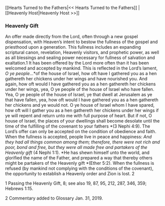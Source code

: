 [[Hearts Turned to the Fathers|<< Hearts Turned to the Fathers]]  |  [[Heavenly Host|Heavenly Host >>]]

### Heavenly Gift
An offer made directly from the Lord, often through a new gospel dispensation, with Heaven’s intent to bestow the fullness of the gospel and priesthood upon a generation. This fullness includes an expanding scriptural canon, revelation, Heavenly visitors, and prophetic power, as well as all blessings and sealing power necessary for fullness of salvation and exaltation.1 It has been offered by the Lord more often than it has been welcomed and accepted by mankind. This is reflected in the Lord’s lament, *O ye people*…*of the house of Israel, how oft have I gathered you as a hen gathereth her chickens under her wings and have nourished you. And again, how oft would I have gathered you as a hen gathereth her chickens under her wings, yea, O ye people of the house of Israel who have fallen. Yea, O ye people of the house of Israel, ye that dwell at Jerusalem as ye that have fallen, yea, how oft would I have gathered you as a hen gathereth her chickens and ye would not. O ye house of Israel whom I have spared, how oft will I gather you as a hen gathereth her chickens under her wings if ye will repent and return unto me with full purpose of heart. But if not, O house of Israel, the places of your dwellings shall become desolate until the time of the fulfilling of the covenant to your fathers *(3 Nephi 4:9). The Lord’s offer can only be accepted on the condition of obedience and faith. When the fullness is accepted, people live in peace and happiness: *And they had all things common among them; therefore, there were not rich and poor, bond and free, but they were all made free and partakers of the Heavenly gift* (4 Nephi 1:1). *He has shewn himself unto the world, and glorified the name of the Father, and prepared a way that thereby others might be partakers of the Heavenly gift *(Ether 5:2). When the fullness is refused (by mankind not complying with the conditions of the covenant), the opportunity to establish a Heavenly order and Zion is lost. 2



1 Passing the Heavenly Gift, 8; see also 19, 87, 95, 212, 287, 346, 359; Hebrews 1:15.


2 Commentary added to Glossary Jan. 31, 2019.
